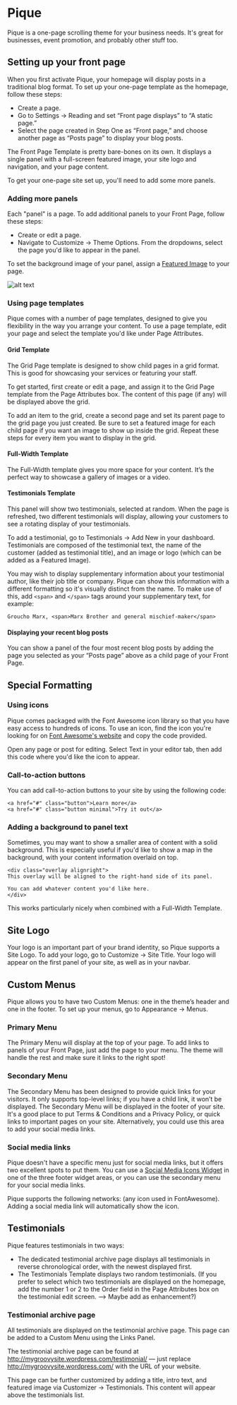 # Pique

Pique is a one-page scrolling theme for your business needs. It's great for businesses, event promotion, and probably other stuff too.

## Setting up your front page

When you first activate Pique, your homepage will display posts in a traditional blog format. To set up your one-page template as the homepage, follow these steps:

* Create a page.
* Go to Settings → Reading and set “Front page displays” to “A static page.”
* Select the page created in Step One as “Front page,” and choose another page as “Posts page” to display your blog posts.

The Front Page Template is pretty bare-bones on its own. It displays a single panel with a full-screen featured image, your site logo and navigation, and your page content.

To get your one-page site set up, you'll need to add some more panels.

### Adding more panels

Each "panel" is a page. To add additional panels to your Front Page, follow these steps:

* Create or edit a page.
* Navigate to Customize  → Theme Options. From the dropdowns, select the page you'd like to appear in the panel.

To set the background image of your panel, assign a [Featured Image](https://en.support.wordpress.com/featured-images/) to your page.

![alt text](readme.png "Logo Title Text 1")

### Using page templates

Pique comes with a number of page templates, designed to give you flexibility in the way you arrange your content.
To use a page template, edit your page and select the template you'd like under Page Attributes.

#### Grid Template

The Grid Page template is designed to show child pages in a grid format. This is good for showcasing your services or featuring your staff.

To get started, first create or edit a page, and assign it to the Grid Page template from the Page Attributes box. The content of this page (if any) will be displayed above the grid.

To add an item to the grid, create a second page and set its parent page to the grid page you just created. Be sure to set a featured image for each child page if you want an image to show up inside the grid. Repeat these steps for every item you want to display in the grid.

#### Full-Width Template

The Full-Width template gives you more space for your content. It’s the perfect way to showcase a gallery of images or a video.

#### Testimonials Template

This panel will show two testimonials, selected at random. When the page is refreshed, two different testimonials will display, allowing your customers to see a rotating display of your testimonials.

To add a testimonial, go to Testimonials → Add New in your dashboard. Testimonials are composed of the testimonial text, the name of the customer (added as testimonial title), and an image or logo (which can be added as a Featured Image).

You may wish to display supplementary information about your testimonial author, like their job title or company. Pique can show this information with a different formatting so it's visually distinct from the name. To make use of this, add `<span>` and `</span>` tags around your supplementary text, for example:

`Groucho Marx, <span>Marx Brother and general mischief-maker</span>`

#### Displaying your recent blog posts

You can show a panel of the four most recent blog posts by adding the page you selected as your “Posts page” above as a child page of your Front Page.

## Special Formatting

### Using icons

Pique comes packaged with the Font Awesome icon library so that you have easy access to hundreds of icons. To use an icon, find the icon you're looking for on [Font Awesome's website](http://fortawesome.github.io/Font-Awesome/icons/) and copy the code provided.

Open any page or post for editing. Select Text in your editor tab, then add this code where you'd like the icon to appear.

### Call-to-action buttons

You can add call-to-action buttons to your site by using the following code:

```
<a href="#" class="button">Learn more</a>
<a href="#" class="button minimal">Try it out</a>
```

### Adding a background to panel text

Sometimes, you may want to show a smaller area of content with a solid background. This is especially useful if you'd like to show a map in the background, with your content information overlaid on top.

```
<div class="overlay alignright">
This overlay will be aligned to the right-hand side of its panel.

You can add whatever content you'd like here.
</div>
```

This works particularly nicely when combined with a Full-Width Template.

## Site Logo

Your logo is an important part of your brand identity, so Pique supports a Site Logo. To add your logo, go to Customize → Site Title. Your logo will appear on the first panel of your site, as well as in your navbar.

## Custom Menus

Pique allows you to have two Custom Menus: one in the theme’s header and one in the footer. To set up your menus, go to Appearance → Menus.

### Primary Menu

The Primary Menu will display at the top of your page. To add links to panels of your Front Page, just add the page to your menu. The theme will handle the rest and make sure it links to the right spot!

### Secondary Menu

The Secondary Menu has been designed to provide quick links for your visitors. It only supports top-level links; if you have a child link, it won’t be displayed. The Secondary Menu will be displayed in the footer of your site. It's a good place to put Terms & Conditions and a Privacy Policy, or quick links to important pages on your site. Alternatively, you could use this area to add your social media links.

### Social media links

Pique doesn't have a specific menu just for social media links, but it offers two excellent spots to put them. You can use a [Social Media Icons Widget](https://en.support.wordpress.com/widgets/social-media-icons-widget/) in one of the three footer widget areas, or you can use the secondary menu for your social media links.

Pique supports the following networks: (any icon used in FontAwesome). Adding a social media link will automatically show the icon.

## Testimonials

Pique features testimonials in two ways:

* The dedicated testimonial archive page displays all testimonials in reverse chronological order, with the newest displayed first.
* The Testimonials Template displays two random testimonials. (If you prefer to select which two testimonials are displayed on the homepage, add the number 1 or 2 to the Order field in the Page Attributes box on the testimonial edit screen. --> Maybe add as enhancement?)

### Testimonial archive page

All testimonials are displayed on the testimonial archive page. This page can be added to a Custom Menu using the Links Panel.

The testimonial archive page can be found at http://mygroovysite.wordpress.com/testimonial/ — just replace http://mygroovysite.wordpress.com/ with the URL of your website.

This page can be further customized by adding a title, intro text, and featured image via Customizer → Testimonials. This content will appear above the testimonials list.
